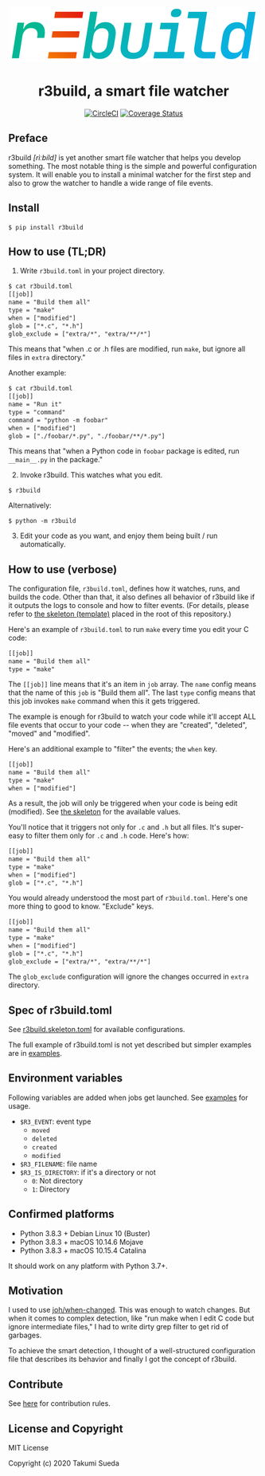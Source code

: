<div align="center">
    <p><img width=500px src="./r3build.svg" alt="r3build logo"></p>
    <h1>r3build, a smart file watcher</h1>

[![CircleCI](https://circleci.com/gh/puhitaku/r3build.svg?style=svg)](https://circleci.com/gh/puhitaku/r3build) [![Coverage Status](https://coveralls.io/repos/github/puhitaku/r3build/badge.svg?branch=v1)](https://coveralls.io/github/puhitaku/r3build?branch=v1)
</div>


Preface
-------

r3build _[rìːbíld]_ is yet another smart file watcher that helps you develop something.
The most notable thing is the simple and powerful configuration system. It will enable you to install a
minimal watcher for the first step and also to grow the watcher to handle a wide range of file events.


Install
-------

```
$ pip install r3build
```


How to use (TL;DR)
------------------

1. Write `r3build.toml` in your project directory.

```
$ cat r3build.toml
[[job]]
name = "Build them all"
type = "make"
when = ["modified"]
glob = ["*.c", "*.h"]
glob_exclude = ["extra/*", "extra/**/*"]
```

This means that "when .c or .h files are modified, run `make`, but ignore all files in `extra` directory."

Another example:

```
$ cat r3build.toml
[[job]]
name = "Run it"
type = "command"
command = "python -m foobar"
when = ["modified"]
glob = ["./foobar/*.py", "./foobar/**/*.py"]
```

This means that "when a Python code in `foobar` package is edited, run `__main__.py` in the package."

2. Invoke r3build. This watches what you edit.

```
$ r3build
```

Alternatively:

```
$ python -m r3build
```

3. Edit your code as you want, and enjoy them being built / run automatically.


How to use (verbose)
--------------------

The configuration file, `r3build.toml`, defines how it watches, runs, and builds the code.
Other than that, it also defines all behavior of r3build like if it outputs the logs to console and how to filter events.
(For details, please refer to [the skeleton (template)](r3build.skeleton.toml) placed in the root of this repository.)

Here's an example of `r3build.toml` to run `make` every time you edit your C code:

```
[[job]]
name = "Build them all"
type = "make"
```

The `[[job]]` line means that it's an item in `job` array. The `name` config means that the name of this `job` is "Build them all". The last `type` config means that this job invokes `make` command when this it gets triggered.

The example is enough for r3build to watch your code while it'll accept ALL file events
that occur to your code -- when they are "created", "deleted", "moved" and "modified".

Here's an additional example to "filter" the events; the `when` key.

```
[[job]]
name = "Build them all"
type = "make"
when = ["modified"]
```

As a result, the job will only be triggered when your code is being edit (modified).
See [the skeleton](r3build.skeleton.toml) for the available values.

You'll notice that it triggers not only for `.c` and `.h` but all files.
It's super-easy to filter them only for `.c` and `.h` code. Here's how:

```
[[job]]
name = "Build them all"
type = "make"
when = ["modified"]
glob = ["*.c", "*.h"]
```

You would already understood the most part of `r3build.toml`.
Here's one more thing to good to know. "Exclude" keys.

```
[[job]]
name = "Build them all"
type = "make"
when = ["modified"]
glob = ["*.c", "*.h"]
glob_exclude = ["extra/*", "extra/**/*"]
```

The `glob_exclude` configuration will ignore the changes occurred in `extra` directory.


Spec of r3build.toml
--------------------

See [r3build.skeleton.toml](r3build.skeleton.toml) for available configurations.

The full example of r3build.toml is not yet described but simpler examples are in [examples](examples).


Environment variables
---------------------

Following variables are added when jobs get launched. See [examples](examples) for usage.

 - `$R3_EVENT`: event type
    - `moved`
    - `deleted`
    - `created`
    - `modified`
 - `$R3_FILENAME`: file name
 - `$R3_IS_DIRECTORY`: if it's a directory or not
    - `0`: Not directory
    - `1`: Directory


Confirmed platforms
-------------------

 - Python 3.8.3 + Debian Linux 10 (Buster)
 - Python 3.8.3 + macOS 10.14.6 Mojave
 - Python 3.8.3 + macOS 10.15.4 Catalina

It should work on any platform with Python 3.7+.


Motivation
----------

I used to use [joh/when-changed](https://github.com/joh/when-changed). This was enough to watch changes. But when it comes to complex detection, like "run make when I edit C code but ignore intermediate files," I had to write dirty grep filter to get rid of garbages.

To achieve the smart detection, I thought of a well-structured configuration file that describes its behavior and finally I got the concept of r3build.


Contribute
----------

See [here](CONTRIBUTING.md) for contribution rules.


License and Copyright
---------------------

MIT License

Copyright (c) 2020 Takumi Sueda

